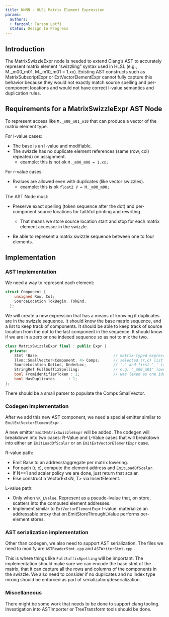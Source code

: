 ```yaml
---
title: NNNN - HLSL Matrix Element Expression
params:
  authors:
  + farzonl: Farzon Lotfi
  status: Design In Progress
---
```


## Introduction

The MatrixSwizzleExpr node is needed to extend Clang’s AST to accurately
represent matrix element “swizzling” syntax used in HLSL
(e.g., M._m00_m01, M._m10_m01 = 1.xx). Existing AST constructs such as
MatrixSubscriptExpr or ExtVectorElementExpr cannot fully capture this behavior
because they would not exactly match source spelling and per-component locations
and would not have correct l-value semantics and duplication rules.

## Requirements for a MatrixSwizzleExpr AST Node

To represent access like `M._m00_m01_m10` that can produce a vector of the
matrix element type.

For l-value cases:
* The base is an l-value and modifiable.
* The swizzle has no duplicate element references (same (row, col) repeated)
  on assignment.
  + example: this is not ok `M._m00_m00 = 1.xx;`

For r-value cases:
* Rvalues are allowed even with duplicates (like vector swizzles).
  + example: this is ok `float2 V = M._m00_m00;`

The AST Node must:
* Preserve exact spelling (token sequence after the dot) and per-component
  source locations for faithful printing and rewriting.
  + That means we store source location start and stop for each matrix element
    accessor in the swizzle.

* Be able to represent a matrix swizzle sequence between one to four elements.

## Implementation

### AST Implementation

We need a way to represent each element:

```cpp
struct Component {
    unsigned Row, Col;
    SourceLocation TokBegin, TokEnd;
  };
```

We will create a new expression that has a means of knowing if duplicates are in
the swizzle sequence. It should know the base matrix sequence, and a list to
keep track of components. It should be able to keep track of source location
from the dot to the last component in the sequence. It should know if we are
in a zero or one indexed sequence so as not to mix the two.

```cpp
class MatrixSwizzleExpr final : public Expr {
  private:
    Stmt *Base;                                 // matrix-typed expression
    llvm::SmallVector<Component, 4> Comps;      // selected (r,c) list
    SourceLocation DotLoc, UnderLoc;            // '.' and first '_' (after dot)
    StringRef FullSuffixSpelling;               // e.g. "_m00_m01" (owned by ASTContext)
    bool FromIdentifierToken : 1;               // was lexed as one ident (i.e., one index)
    bool HasDuplicates      : 1;
};
```

There should be a small parser to populate the Comps SmallVector.

### Codegen Implementation

After we add this new AST component, we need a special emitter similar to
`EmitExtVectorElementExpr` .

A new emitter `EmitMatrixSwizzleExpr` will be added. The codegen will breakdown
into two cases: R-Value and L-Value cases that will breakdown into either an
`EmitLoadOfScalar` or an `EmitExtVectorElementExpr` case.

R-value path:
* Emit Base to an address/aggregate per matrix lowering.
* For each (r, c), compute the element address and `EmitLoadOfScalar`.
* If N==1 and scalar policy we are done, just return that scalar.
* Else construct a VectorExt<N, T> via InsertElement.

L-value path:
* Only when `VK_LValue`. Represent as a pseudo-lvalue that, on store, scatters
  into the computed element addresses.
* Implement similar to `ExtVectorElementExpr` l-value: materialize an
  addressable proxy that on EmitStoreThroughLValue performs per-element stores.

### AST serialization implementation

Other than codegen, we also need to support AST serialization.
The files we need to modify are `ASTReaderStmt.cpp` and `ASTWriterStmt.cpp` .

This is where things like `FullSuffixSpelling` will be important.
The implementation should make sure we can encode the base stmt of the matrix, 
that it can capture all the rows and columns of the components in the swizzle.
We also need to consider if no duplicates and no index type mixing should be
enforced as part of serialization/deserialization.

### Miscellaneous

There might be some work that needs to be done to support clang tooling.
Investigation into ASTImporter or TreeTransform tools should be done.
